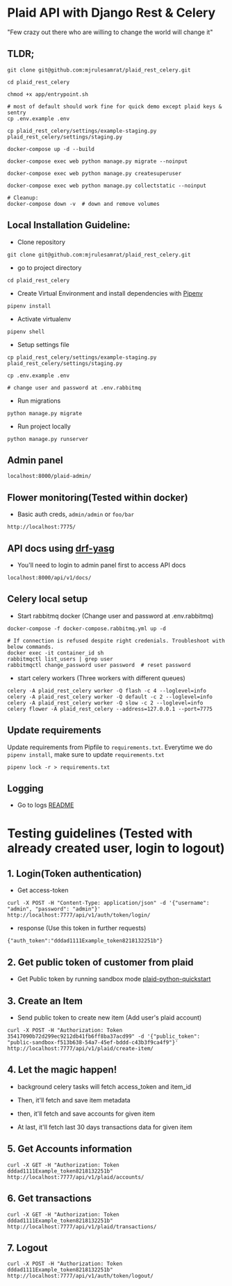 # Plaid API with Django Rest & Celery

"Few crazy out there who are willing to change the world will change it"

## TLDR;

```
git clone git@github.com:mjrulesamrat/plaid_rest_celery.git

cd plaid_rest_celery

chmod +x app/entrypoint.sh

# most of default should work fine for quick demo except plaid keys & sentry
cp .env.example .env

cp plaid_rest_celery/settings/example-staging.py plaid_rest_celery/settings/staging.py

docker-compose up -d --build

docker-compose exec web python manage.py migrate --noinput

docker-compose exec web python manage.py createsuperuser

docker-compose exec web python manage.py collectstatic --noinput

# Cleanup:
docker-compose down -v  # down and remove volumes
```

## Local Installation Guideline:

- Clone repository

```
git clone git@github.com:mjrulesamrat/plaid_rest_celery.git
```

- go to project directory

```
cd plaid_rest_celery
```

- Create Virtual Environment and install dependencies with [Pipenv](https://pipenv-fork.readthedocs.io/en/latest/install.html#installing-pipenv)

```
pipenv install
```

- Activate virtualenv

```
pipenv shell
```

- Setup settings file

```
cp plaid_rest_celery/settings/example-staging.py plaid_rest_celery/settings/staging.py

cp .env.example .env

# change user and password at .env.rabbitmq
```

- Run migrations

```
python manage.py migrate
```

- Run project locally

```
python manage.py runserver
```

## Admin panel

```
localhost:8000/plaid-admin/
```

## Flower monitoring(Tested within docker)

- Basic auth creds, `admin/admin` or `foo/bar`
```
http://localhost:7775/
```

## API docs using [drf-yasg](https://drf-yasg.readthedocs.io/en/latest/readme.html)

- You'll need to login to admin panel first to access API docs
```
localhost:8000/api/v1/docs/
```

## Celery local setup

- Start rabbitmq docker (Change user and password at .env.rabbitmq)

```
docker-compose -f docker-compose.rabbitmq.yml up -d

# If connection is refused despite right credenials. Troubleshoot with below commands.
docker exec -it container_id sh
rabbitmqctl list_users | grep user
rabbitmqctl change_password user password  # reset password
```

- start celery workers (Three workers with different queues)

```
celery -A plaid_rest_celery worker -Q flash -c 4 --loglevel=info
celery -A plaid_rest_celery worker -Q default -c 2 --loglevel=info
celery -A plaid_rest_celery worker -Q slow -c 2 --loglevel=info
celery flower -A plaid_rest_celery --address=127.0.0.1 --port=7775
```

## Update requirements

Update requirements from Pipfile to `requirements.txt`. Everytime we do `pipenv install`, make sure to update `requirements.txt`

    pipenv lock -r > requirements.txt

## Logging

- Go to logs [README](logs/README.md)

# Testing guidelines (Tested with already created user, login to logout)

## 1. Login(Token authentication)

* Get access-token
```
curl -X POST -H "Content-Type: application/json" -d '{"username": "admin", "password": "admin"}' http://localhost:7777/api/v1/auth/token/login/
```

* response (Use this token in further requests)

```
{"auth_token":"dddad1111Example_token8218132251b"}
```

## 2. Get public token of customer from plaid

* Get Public token by running sandbox mode [plaid-python-quickstart](https://github.com/plaid/quickstart/tree/master/python)

## 3. Create an Item

* Send public token to create new item (Add user's plaid account)

```
curl -X POST -H "Authorization: Token 35417090b72d299ec9212db41fb6ff8ba37acd99" -d '{"public_token": "public-sandbox-f513b638-54a7-45ef-bddd-c43b3f9ca4f9"}' http://localhost:7777/api/v1/plaid/create-item/
```

## 4. Let the magic happen!

* background celery tasks will fetch access_token and item_id

* Then, it'll fetch and save item metadata

* then, it'll fetch and save accounts for given item

* At last, it'll fetch last 30 days transactions data for given item

## 5. Get Accounts information

```
curl -X GET -H "Authorization: Token dddad1111Example_token8218132251b" http://localhost:7777/api/v1/plaid/accounts/
```


## 6. Get transactions

```
curl -X GET -H "Authorization: Token dddad1111Example_token8218132251b" http://localhost:7777/api/v1/plaid/transactions/
```

## 7. Logout
```
curl -X POST -H "Authorization: Token dddad1111Example_token8218132251b" http://localhost:7777/api/v1/auth/token/logout/
```
